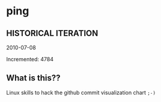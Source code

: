 # ping

## HISTORICAL ITERATION
2010-07-08

Incremented: 4784

## What is this?? 
Linux skills to hack the github commit visualization chart `;-)`
